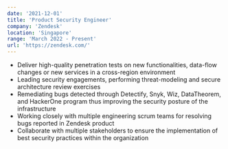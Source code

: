 ```yaml
---
date: '2021-12-01'
title: 'Product Security Engineer'
company: 'Zendesk'
location: 'Singapore'
range: 'March 2022 - Present'
url: 'https://zendesk.com/'
---
```


- Deliver high-quality penetration tests on new functionalities, data-flow changes or new services in a cross-region environment
- Leading security engagements, performing threat-modeling and secure architecture review exercises
- Remediating bugs detected through Detectify, Snyk, Wiz, DataTheorem, and HackerOne program thus improving the security posture of the infrastructure
- Working closely with multiple engineering scrum teams for resolving bugs reported in Zendesk product
- Collaborate with multiple stakeholders to ensure the implementation of best security practices within the organization 
